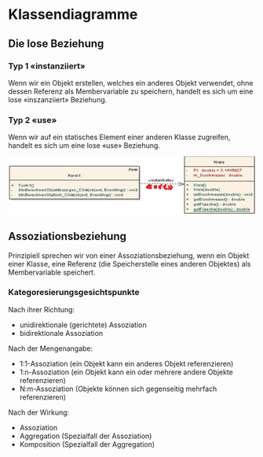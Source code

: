 # Klassendiagramme

## Die lose Beziehung

### Typ 1 «instanziiert»
Wenn wir ein Objekt erstellen, welches ein anderes Objekt verwendet, ohne dessen Referenz als Membervariable zu speichern, handelt es sich um eine lose «inszanziiert» Beziehung.
### Typ 2 «use»
Wenn wir auf ein statisches Element einer anderen Klasse zugreifen, handelt es sich um eine lose «use» Beziehung.

![](img/loseBezihung.png)

## Assoziationsbeziehung
Prinzipiell sprechen wir von einer Assoziationsbeziehung, wenn ein Objekt einer Klasse, eine Referenz (die Speicherstelle eines anderen Objektes) als Membervariable speichert.

### Kategoresierungsgesichtspunkte
Nach ihrer Richtung: 
*	unidirektionale (gerichtete) Assoziation
*	bidirektionale Assoziation

Nach der Mengenangabe:
*	1:1-Assoziation (ein Objekt kann ein anderes Objekt referenzieren)
*	1:n-Assoziation (ein Objekt kann ein oder mehrere andere Objekte referenzieren)
*	N:m-Assoziation (Objekte können sich gegenseitig mehrfach referenzieren)

Nach der Wirkung:
*	Assoziation
*	Aggregation (Spezialfall der Assoziation)
*	Komposition (Spezialfall der Aggregation)
